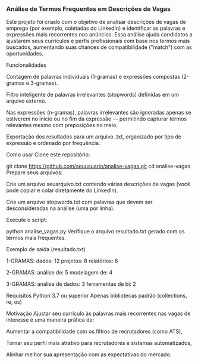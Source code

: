 ### Análise de Termos Frequentes em Descrições de Vagas

 Este projeto foi criado com o objetivo de analisar descrições de vagas de emprego (por exemplo, coletadas do LinkedIn) e identificar as palavras e expressões mais recorrentes nos anúncios. Essa análise ajuda candidatos a ajustarem seus currículos e perfis profissionais com base nos termos mais buscados, aumentando suas chances de compatibilidade ("match") com as oportunidades.

 Funcionalidades

 Contagem de palavras individuais (1-gramas) e expressões compostas (2-gramas e 3-gramas).

Filtro inteligente de palavras irrelevantes (stopwords) definidas em um arquivo externo.

Nas expressões (n-gramas), palavras irrelevantes são ignoradas apenas se estiverem no início ou no fim da expressão — permitindo capturar termos relevantes mesmo com preposições no meio.

Exportação dos resultados para um arquivo .txt, organizado por tipo de expressão e ordenado por frequência.

Como usar
Clone este repositório:

git clone https://github.com/seuusuario/analise-vagas.git
cd analise-vagas
Prepare seus arquivos:

Crie um arquivo seuarquivo.txt contendo várias descrições de vagas (você pode copiar e colar diretamente do LinkedIn).

Crie um arquivo stopwords.txt com palavras que devem ser desconsideradas na análise (uma por linha).

Execute o script:

python analise_vagas.py
Verifique o arquivo resultado.txt gerado com os termos mais frequentes.

Exemplo de saída (resultado.txt)

1-GRAMAS:
dados: 12
projetos: 8
relatórios: 6

2-GRAMAS:
análise de: 5
modelagem de: 4

3-GRAMAS:
análise de dados: 3
ferramentas de bi: 2

 Requisitos
Python 3.7 ou superior
Apenas bibliotecas padrão (collections, re, os)


Motivação
Ajustar seu currículo às palavras mais recorrentes nas vagas de interesse é uma maneira prática de:

Aumentar a compatibilidade com os filtros de recrutadores (como ATS),

Tornar seu perfil mais atrativo para recrutadores e sistemas automatizados,

Alinhar melhor sua apresentação com as expectativas do mercado.
